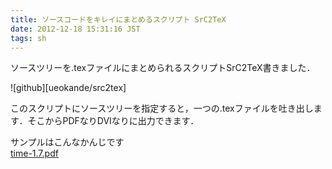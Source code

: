 ```yaml
---
title: ソースコードをキレイにまとめるスクリプト SrC2TeX
date: 2012-12-18 15:31:16 JST
tags: sh
---
```


ソースツリーを\.texファイルにまとめられるスクリプトSrC2TeX書きました．

![github][ueokande/src2tex]

  
このスクリプトにソースツリーを指定すると，一つの\.texファイルを吐き出します．そこからPDFなりDVIなりに出力できます．

サンプルはこんなかんじです  
[time\-1\.7\.pdf](http://i-beam.org/pub/time-1.7.pdf)

